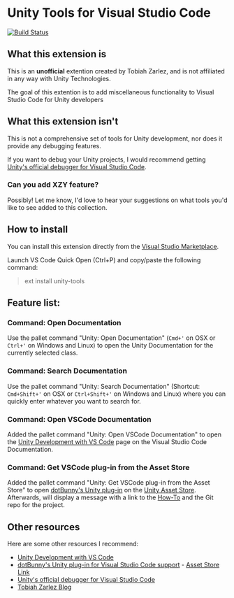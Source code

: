 # Unity Tools for Visual Studio Code
[![Build Status](https://travis-ci.org/TobiahZ/unity-tools.svg?branch=master)](https://travis-ci.org/TobiahZ/unity-tools)
## What this extension is

This is an **unofficial** extention created by Tobiah Zarlez, and is not affiliated in any way with Unity Technologies. 

The goal of this extention is to add miscellaneous functionality to Visual Studio Code for Unity developers

## What this extension isn't

This is not a comprehensive set of tools for Unity development, nor does it provide any debugging features.

If you want to debug your Unity projects, I would recommend getting [Unity's official debugger for Visual Studio Code](https://github.com/Unity-Technologies/vscode-unity-debug).

### Can you add XZY feature?

Possibly! Let me know, I'd love to hear your suggestions on what tools you'd like to see added to this collection.

## How to install

You can install this extension directly from the [Visual Studio Marketplace](https://marketplace.visualstudio.com/items?itemName=Tobiah.unity-tools).

Launch VS Code Quick Open (Ctrl+P) and copy/paste the following command:

> ext install unity-tools

## Feature list:

### Command: Open Documentation
Use the pallet command "Unity: Open Documentation" (`Cmd+'` on OSX or `Ctrl+'` on Windows and Linux) to open the Unity Documentation for the currently selected class.

### Command: Search Documentation
Use the pallet command "Unity: Search Documentation" (Shortcut: `Cmd+Shift+'` on OSX or `Ctrl+Shift+'` on Windows and Linux) where you can quickly enter whatever you want to search for.

### Command: Open VSCode Documentation
Added the pallet command "Unity: Open VSCode Documentation" to open the [Unity Development with VS Code](https://code.visualstudio.com/docs/runtimes/unity) page on the Visual Studio Code Documentation.

### Command: Get VSCode plug-in from the Asset Store
Added the pallet command "Unity: Get VSCode plug-in from the Asset Store" to open [dotBunny's Unity plug-in](https://github.com/dotBunny/VSCode/) on the [Unity Asset Store](http://u3d.as/jmM). Afterwards, will display a message with a link to the [How-To](https://github.com/dotBunny/VSCode/blob/master/HOWTO.pdf) and the Git repo for the project.

## Other resources

Here are some other resources I recommend:

* [Unity Development with VS Code](https://code.visualstudio.com/docs/runtimes/unity)
* [dotBunny's Unity plug-in for Visual Studio Code support](https://github.com/dotBunny/VSCode/) - [Asset Store Link](http://u3d.as/jmM)
* [Unity's official debugger for Visual Studio Code](https://github.com/Unity-Technologies/vscode-unity-debug)
* [Tobiah Zarlez Blog](http://www.TobiahZ.com)
